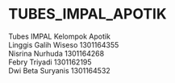 # TUBES_IMPAL_APOTIK
Tubes IMPAL Kelompok Apotik <br>
Linggis Galih Wiseso 1301164355 <br>
Nisrina Nurhuda 1301164268 <br>
Febry Triyadi 1301162195 <br>
Dwi Beta Suryanis 1301164532 <br>
